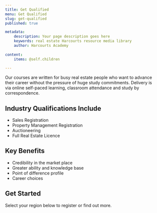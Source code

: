 ```yaml
---
title: Get Qualified
menu: Get Qualified
slug: get-qualified
published: true

metadata:
    description: Your page description goes here
    keywords: real estate Harcourts resource media library
    author: Harcourts Academy
    
content:
    items: @self.children
    
---
```


Our courses are written for busy real estate people who want to advance their career without the pressure of huge study commitments. Delivery is via online self-paced learning, classroom attendance and study by correspondence.

## Industry Qualifications Include
* Sales Registration
* Property Management Registration
* Auctioneering
* Full Real Estate Licence

## Key Benefits

* Credibility in the market place
* Greater ability and knowledge base
* Point of difference profile
* Career choices

## Get Started

Select your region below to register or find out more.



<!--[CPPDSM4008A](/get-qualified/units/cppdsm4008a)-->